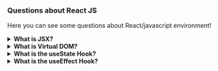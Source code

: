 ### Questions about React JS

Here you can see some questions about React/javascript environment!

<details>
<summary><strong>What is JSX?</strong></summary>
  <br>
  <p>JSX is a syntax extension to JavaScript. In other words, JSX stands to Javascript XML. It allows us to write HTML in React.</p>
  <br>
 <p>With JSX, you can create HTML elements just by writing it with its base shape:</p>
 
  ```js
  const title = <h1>Crazy</h1>;

  ReactDOM.render(title, document.getElementById('root'));
  ```
  <p>Now, look how we would have to do without using JSX:</p>
  
  ```js
  const parag = React.createElement('p', {}, 'I do not use JSX!');

  ReactDOM.render(parag, document.getElementById('root'));
  ```
  
  <p>When using JSX, you can put any javascript expressions or variables inside the curly braces in your code:</p>
  
   ```js
  const userName = "Hugo";
  const title = <h1>Hello, {userName}!</h1>;
  ```
  <p>Other example:</p>
  
  ```js
  const handleSubtitle = () => <h2>Subtitle</h2>;
  const component = () => (
    <div>
      <h1>Here is a function call in JSX:</h1>
      {handleSubtitle()}
    </div>
  )
  ```
</details>
<details>
  <summary><strong>What is Virtual DOM?</strong></summary>
  <br>
  <p>The virtual DOM is a representation of a UI (HTML Elements === React Components) which is kept in memory and synced with the real DOM.</p>
  <p>I am still working in that question...wait a sec.</p>
</details>

<details>
  <summary><strong>What is the useState Hook?</strong></summary>
  <br>
  <p>I am still working in that question...wait a sec.</p>
</details>

<details>
  <summary><strong>What is the useEffect Hook?</strong></summary>
  <br>
  <p>I am still working in that question...wait a sec.</p>
</details>
